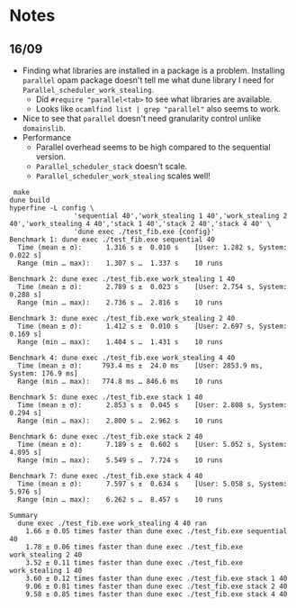 # Notes

## 16/09

* Finding what libraries are installed in a package is a problem. Installing
  `parallel` opam package doesn't tell me what dune library I need for
  `Parallel_scheduler_work_stealing`. 
  + Did `#require "parallel<tab>` to see what libraries are available.
  + Looks like `ocamlfind list | grep "parallel"` also seems to work. 
* Nice to see that `parallel` doesn't need granularity control unlike
    `domainslib`. 
* Performance
  + Parallel overhead seems to be high compared to the sequential version.
  + `Parallel_scheduler_stack` doesn't scale.
  + `Parallel_scheduler_work_stealing` scales well!
```
 make
dune build
hyperfine -L config \
                'sequential 40','work_stealing 1 40','work_stealing 2 40','work_stealing 4 40','stack 1 40','stack 2 40','stack 4 40' \
                'dune exec ./test_fib.exe {config}'
Benchmark 1: dune exec ./test_fib.exe sequential 40
  Time (mean ± σ):      1.316 s ±  0.010 s    [User: 1.282 s, System: 0.022 s]
  Range (min … max):    1.307 s …  1.337 s    10 runs

Benchmark 2: dune exec ./test_fib.exe work_stealing 1 40
  Time (mean ± σ):      2.789 s ±  0.023 s    [User: 2.754 s, System: 0.288 s]
  Range (min … max):    2.736 s …  2.816 s    10 runs

Benchmark 3: dune exec ./test_fib.exe work_stealing 2 40
  Time (mean ± σ):      1.412 s ±  0.010 s    [User: 2.697 s, System: 0.169 s]
  Range (min … max):    1.404 s …  1.431 s    10 runs

Benchmark 4: dune exec ./test_fib.exe work_stealing 4 40
  Time (mean ± σ):     793.4 ms ±  24.0 ms    [User: 2853.9 ms, System: 176.9 ms]
  Range (min … max):   774.8 ms … 846.6 ms    10 runs

Benchmark 5: dune exec ./test_fib.exe stack 1 40
  Time (mean ± σ):      2.853 s ±  0.045 s    [User: 2.808 s, System: 0.294 s]
  Range (min … max):    2.800 s …  2.962 s    10 runs

Benchmark 6: dune exec ./test_fib.exe stack 2 40
  Time (mean ± σ):      7.189 s ±  0.602 s    [User: 5.052 s, System: 4.895 s]
  Range (min … max):    5.549 s …  7.724 s    10 runs

Benchmark 7: dune exec ./test_fib.exe stack 4 40
  Time (mean ± σ):      7.597 s ±  0.634 s    [User: 5.058 s, System: 5.976 s]
  Range (min … max):    6.262 s …  8.457 s    10 runs

Summary
  dune exec ./test_fib.exe work_stealing 4 40 ran
    1.66 ± 0.05 times faster than dune exec ./test_fib.exe sequential 40
    1.78 ± 0.06 times faster than dune exec ./test_fib.exe work_stealing 2 40
    3.52 ± 0.11 times faster than dune exec ./test_fib.exe work_stealing 1 40
    3.60 ± 0.12 times faster than dune exec ./test_fib.exe stack 1 40
    9.06 ± 0.81 times faster than dune exec ./test_fib.exe stack 2 40
    9.58 ± 0.85 times faster than dune exec ./test_fib.exe stack 4 40
```
